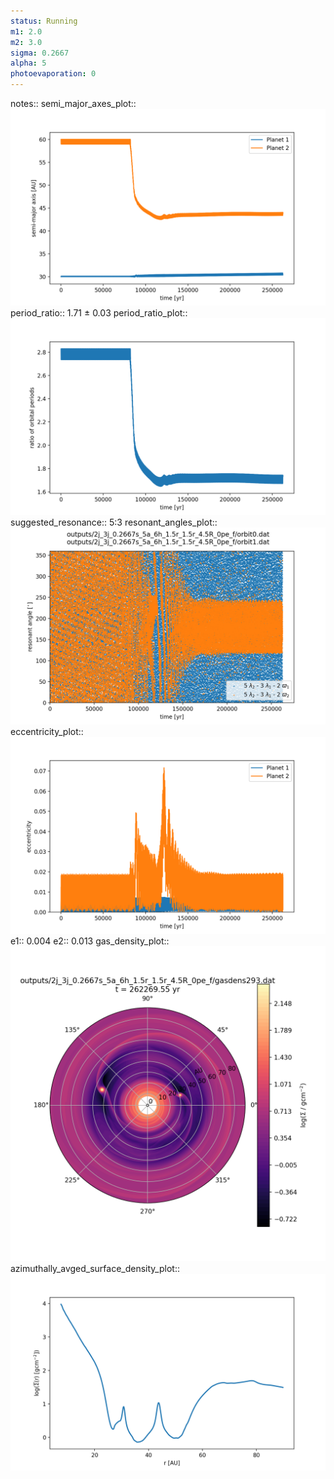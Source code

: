 ```yaml
---
status: Running
m1: 2.0
m2: 3.0
sigma: 0.2667
alpha: 5
photoevaporation: 0
---
```


notes::
semi_major_axes_plot:: ![semi_major_axes_2j_3j_0.2667s_5a_6h_1.5r_1.5r_4.5R_0pe_f.png](plots/semi_major_axes/semi_major_axes_2j_3j_0.2667s_5a_6h_1.5r_1.5r_4.5R_0pe_f.png)
period_ratio:: 1.71 ± 0.03
period_ratio_plot:: ![period_ratio_2j_3j_0.2667s_5a_6h_1.5r_1.5r_4.5R_0pe_f.png](plots/period_ratio/period_ratio_2j_3j_0.2667s_5a_6h_1.5r_1.5r_4.5R_0pe_f.png)
suggested_resonance:: 5:3
resonant_angles_plot:: ![resonant_angles_2j_3j_0.2667s_5a_6h_1.5r_1.5r_4.5R_0pe_f.png](plots/resonant_angles/resonant_angles_2j_3j_0.2667s_5a_6h_1.5r_1.5r_4.5R_0pe_f.png)
eccentricity_plot:: ![eccentricity_2j_3j_0.2667s_5a_6h_1.5r_1.5r_4.5R_0pe_f.png](plots/eccentricity/eccentricity_2j_3j_0.2667s_5a_6h_1.5r_1.5r_4.5R_0pe_f.png)
e1:: 0.004
e2:: 0.013
gas_density_plot:: ![gas_density_2j_3j_0.2667s_5a_6h_1.5r_1.5r_4.5R_0pe_f.png](plots/gas_density/gas_density_2j_3j_0.2667s_5a_6h_1.5r_1.5r_4.5R_0pe_f.png)
azimuthally_avged_surface_density_plot:: ![azimuthally_avged_surface_density_2j_3j_0.2667s_5a_6h_1.5r_1.5r_4.5R_0pe_f.png](plots/azimuthally_avged_surface_density/azimuthally_avged_surface_density_2j_3j_0.2667s_5a_6h_1.5r_1.5r_4.5R_0pe_f.png)
